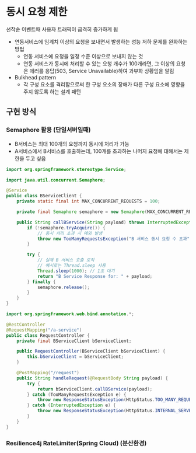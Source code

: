 # 동시 요청 제한

선착순 이벤트때 사용자 트래픽이 급격히 증가하게 됨
- 연동서비스에 임계치 이상의 요청을 보내면서 발생하는 성능 저하 문제를 완화하는 방법
  - 연동 서비스에 요청을 일정 수준 이상으로 보내지 않는 것
  - 연동 서비스가 동시에 처리할 수 있는 요청 개수가 100개라면, 그 이상의 요청은 에러를 응답(503, Service Unavailable)하여 과부화 상황임을 알림
- Bulkhead pattern
  - 각 구성 요소를 격리함으로써 한 구성 요소의 장애가 다른 구성 요소에 영향을 주지 않도록 하는 설계 패턴

## 구현 방식

### Semaphore 활용 (단일서버일때)
- B서비스는 최대 100개의 요청까지 동시에 처리가 가능
- A서비스에서 B서비스를 호출하는데, 100개를 초과하는 나머지 요청에 대해서는 제한을 두고 싶음
``` java
import org.springframework.stereotype.Service;

import java.util.concurrent.Semaphore;

@Service
public class BServiceClient {
    private static final int MAX_CONCURRENT_REQUESTS = 100;

    private final Semaphore semaphore = new Semaphore(MAX_CONCURRENT_REQUESTS);

    public String callBService(String payload) throws InterruptedException {
        if (!semaphore.tryAcquire()) {
            // 동시 처리 초과 시 예외 발생
            throw new TooManyRequestsException("B 서비스 동시 요청 수 초과");
        }

        try {
            // 실제 B 서비스 호출 로직
            // 예시로는 Thread.sleep 사용
            Thread.sleep(1000); // 1초 대기
            return "B Service Response for: " + payload;
        } finally {
            semaphore.release();
        }
    }
}
```

```java
import org.springframework.web.bind.annotation.*;

@RestController
@RequestMapping("/a-service")
public class RequestController {
    private final BServiceClient bServiceClient;

    public RequestController(BServiceClient bServiceClient) {
        this.bServiceClient = bServiceClient;
    }

    @PostMapping("/request")
    public String handleRequest(@RequestBody String payload) {
        try {
            return bServiceClient.callBService(payload);
        } catch (TooManyRequestsException e) {
            throw new ResponseStatusException(HttpStatus.TOO_MANY_REQUESTS, e.getMessage());
        } catch (InterruptedException e) {
            throw new ResponseStatusException(HttpStatus.INTERNAL_SERVER_ERROR, "Thread interrupted");
        }
    }
}
```

### Resilience4j RateLimiter(Spring Cloud) (분산환경)
